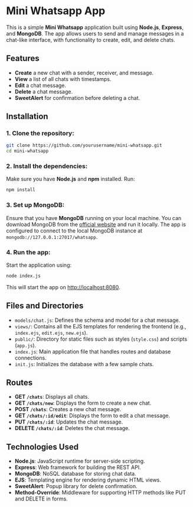 
# Mini Whatsapp App

This is a simple **Mini Whatsapp** application built using **Node.js**, **Express**, and **MongoDB**. The app allows users to send and manage messages in a chat-like interface, with functionality to create, edit, and delete chats.

## Features

- **Create** a new chat with a sender, receiver, and message.
- **View** a list of all chats with timestamps.
- **Edit** a chat message.
- **Delete** a chat message.
- **SweetAlert** for confirmation before deleting a chat.

## Installation

### 1. Clone the repository:

```bash
git clone https://github.com/yourusername/mini-whatsapp.git
cd mini-whatsapp
```

### 2. Install the dependencies:

Make sure you have **Node.js** and **npm** installed. Run:

```bash
npm install
```

### 3. Set up MongoDB:

Ensure that you have **MongoDB** running on your local machine. You can download MongoDB from the [official website](https://www.mongodb.com/try/download/community) and run it locally. The app is configured to connect to the local MongoDB instance at `mongodb://127.0.0.1:27017/whatsapp`.

### 4. Run the app:

Start the application using:

```bash
node index.js
```

This will start the app on [http://localhost:8080](http://localhost:8080).

## Files and Directories

- `models/chat.js`: Defines the schema and model for a chat message.
- `views/`: Contains all the EJS templates for rendering the frontend (e.g., `index.ejs`, `edit.ejs`, `new.ejs`).
- `public/`: Directory for static files such as styles (`style.css`) and scripts (`app.js`).
- `index.js`: Main application file that handles routes and database connections.
- `init.js`: Initializes the database with a few sample chats.

## Routes

- **GET `/chats`**: Displays all chats.
- **GET `/chats/new`**: Displays the form to create a new chat.
- **POST `/chats`**: Creates a new chat message.
- **GET `/chats/:id/edit`**: Displays the form to edit a chat message.
- **PUT `/chats/:id`**: Updates the chat message.
- **DELETE `/chats/:id`**: Deletes the chat message.

## Technologies Used

- **Node.js**: JavaScript runtime for server-side scripting.
- **Express**: Web framework for building the REST API.
- **MongoDB**: NoSQL database for storing chat data.
- **EJS**: Templating engine for rendering dynamic HTML views.
- **SweetAlert**: Popup library for delete confirmation.
- **Method-Override**: Middleware for supporting HTTP methods like PUT and DELETE in forms.
